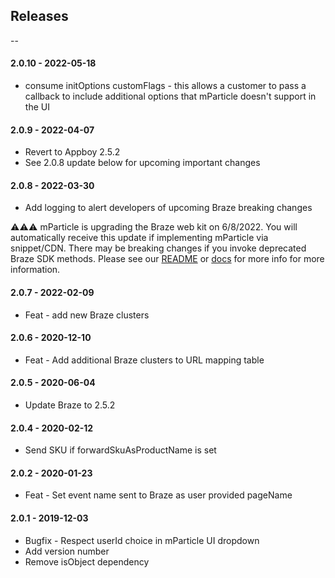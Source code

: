 ## Releases

--

#### 2.0.10 - 2022-05-18

-   consume initOptions customFlags - this allows a customer to pass a callback to include additional options that mParticle doesn't support in the UI

#### 2.0.9 - 2022-04-07

-   Revert to Appboy 2.5.2
-   See 2.0.8 update below for upcoming important changes

#### 2.0.8 - 2022-03-30

-   Add logging to alert developers of upcoming Braze breaking changes

⚠️⚠️⚠️ mParticle is upgrading the Braze web kit on 6/8/2022.  You will automatically receive this update if implementing mParticle via snippet/CDN.  There may be breaking changes if you invoke deprecated Braze SDK methods. Please see our [README](https://github.com/mparticle-integrations/mparticle-javascript-integration-appboy#readme) or [docs](https://docs.mparticle.com/integrations/braze/event) for more info  for more information.
#### 2.0.7 - 2022-02-09

-   Feat - add new Braze clusters

#### 2.0.6 - 2020-12-10

-   Feat - Add additional Braze clusters to URL mapping table

#### 2.0.5 - 2020-06-04

-   Update Braze to 2.5.2

#### 2.0.4 - 2020-02-12

-   Send SKU if forwardSkuAsProductName is set

#### 2.0.2 - 2020-01-23

-   Feat - Set event name sent to Braze as user provided pageName

#### 2.0.1 - 2019-12-03

-   Bugfix - Respect userId choice in mParticle UI dropdown
-   Add version number
-   Remove isObject dependency
